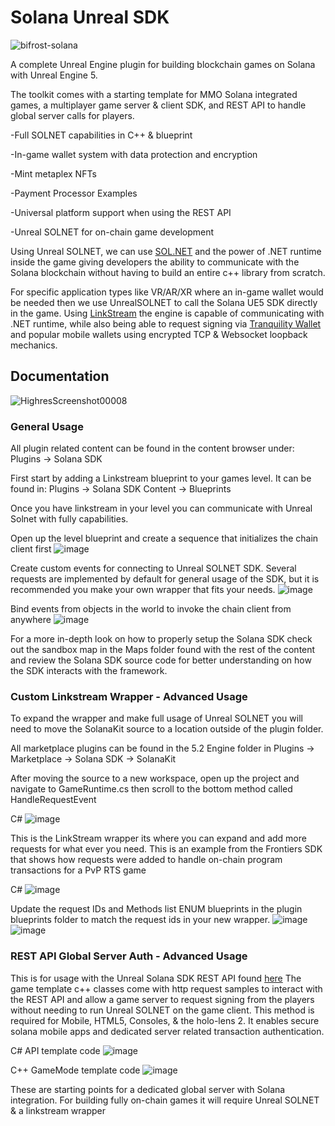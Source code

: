 # Solana Unreal SDK


![bifrost-solana](https://github.com/Bifrost-Technologies/Solana-Unreal-SDK/assets/24855008/fbd7075b-2d04-487d-aba3-5147e8aa327e)



A complete Unreal Engine plugin for building blockchain games on Solana with Unreal Engine 5.

The toolkit comes with a starting template for MMO Solana integrated games, a multiplayer game server & client SDK, and REST API to handle global server calls for players.

-Full SOLNET capabilities in C++ & blueprint

-In-game wallet system with data protection and encryption

-Mint metaplex NFTs

-Payment Processor Examples

-Universal platform support when using the REST API

-Unreal SOLNET for on-chain game development

Using Unreal SOLNET, we can use [SOL.NET](https://github.com/bmresearch/Solnet) and the power of .NET runtime inside the game giving developers the ability to communicate with the Solana blockchain without having to build an entire c++ library from scratch.

 For specific application types like VR/AR/XR where an in-game wallet would be needed then we use UnrealSOLNET to call the Solana UE5 SDK directly in the game.
 Using [LinkStream](https://github.com/Bifrost-Technologies/Link-Stream) the engine is capable of communicating with .NET runtime, while also being able to request signing via [Tranquility Wallet](https://github.com/Bifrost-Technologies/Tranquility) and popular mobile wallets using encrypted TCP & Websocket loopback mechanics.

## Documentation

![HighresScreenshot00008](https://github.com/Bifrost-Technologies/Solana-Unreal-SDK/assets/24855008/cbf305f6-3369-4a23-b801-67ae1168d88a)

### General Usage

All plugin related content can be found in the content browser under: Plugins -> Solana SDK

First start by adding a Linkstream blueprint to your games level. 
It can be found in: Plugins -> Solana SDK Content -> Blueprints

Once you have linkstream in your level you can communicate with Unreal Solnet with fully capabilities.

Open up the level blueprint and create a sequence that initializes the chain client first
![image](https://github.com/Bifrost-Technologies/Solana-Unreal-SDK/assets/24855008/a67023e0-3622-461c-b0ff-b534e717abcf)


Create custom events for connecting to Unreal SOLNET SDK. Several requests are implemented by default for general usage of the SDK, but it is recommended you make your own wrapper that fits your needs.
![image](https://github.com/Bifrost-Technologies/Solana-Unreal-SDK/assets/24855008/d808c045-77ea-4f4a-8b3b-b36753419be2)

Bind events from objects in the world to invoke the chain client from anywhere
![image](https://github.com/Bifrost-Technologies/Solana-Unreal-SDK/assets/24855008/0e89c09a-7af4-47f8-8089-d3b466b862e8)

For a more in-depth look on how to properly setup the Solana SDK check out the sandbox map in the Maps folder found with the rest of the content and review the Solana SDK source code for better understanding on how the SDK interacts with the framework.

### Custom Linkstream Wrapper - Advanced Usage
To expand the wrapper and make full usage of Unreal SOLNET you will need to move the SolanaKit source to a location outside of the plugin folder. 

All marketplace plugins can be found in the 5.2 Engine folder in Plugins -> Marketplace -> Solana SDK -> SolanaKit

After moving the source to a new workspace, open up the project and navigate to GameRuntime.cs then scroll to the bottom method called HandleRequestEvent

C#
![image](https://github.com/Bifrost-Technologies/Solana-Unreal-SDK/assets/24855008/5dd39224-a174-4993-a611-3d76b4b53a20)

This is the LinkStream wrapper its where you can expand and add more requests for what ever you need. This is an example from the Frontiers SDK that shows how requests were added to handle on-chain program transactions for a PvP RTS game

C#
![image](https://github.com/Bifrost-Technologies/Solana-Unreal-SDK/assets/24855008/e4bac429-0218-4275-be27-afab4ec6025f)

Update the request IDs and Methods list ENUM blueprints in the plugin blueprints folder to match the request ids in your new wrapper.
![image](https://github.com/Bifrost-Technologies/Solana-Unreal-SDK/assets/24855008/e626056c-2733-4b0f-99a2-1c75000618c9)
![image](https://github.com/Bifrost-Technologies/Solana-Unreal-SDK/assets/24855008/6e52eca1-8e6a-45da-9b70-f653100b2e14)




### REST API Global Server Auth - Advanced Usage
This is for usage with the Unreal Solana SDK REST API found [here]()
The game template c++ classes come with http request samples to interact with the REST API and allow a game server to request signing from the players without needing to run Unreal SOLNET on the game client. This method is required for Mobile, HTML5, Consoles, & the holo-lens 2. It enables secure solana mobile apps and dedicated server related transaction authentication.

C# API template code
![image](https://github.com/Bifrost-Technologies/Solana-Unreal-SDK/assets/24855008/3c25811b-0483-422f-98be-efb604f10ce8)

C++ GameMode template code
![image](https://github.com/Bifrost-Technologies/Solana-Unreal-SDK/assets/24855008/d208c5fb-4c99-485c-9e9d-b0bab5f4249e)

These are starting points for a dedicated global server with Solana integration. For building fully on-chain games it will require Unreal SOLNET & a linkstream wrapper
